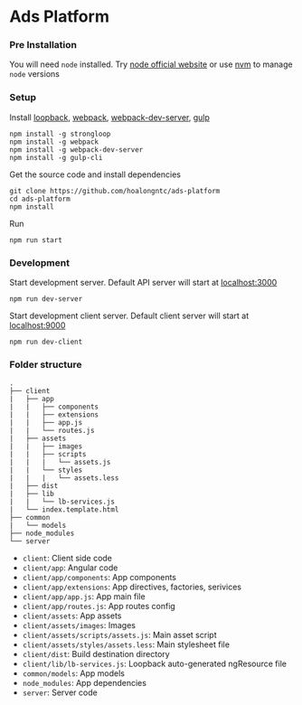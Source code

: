 # Ads Platform

### Pre Installation
You will need `node` installed. Try [node official website](https://nodejs.org/en/download/) or use [nvm](https://github.com/creationix/nvm) to manage `node` versions

### Setup
Install [loopback](http://loopback.io/), [webpack](http://webpack.github.io/docs/installation.html), [webpack-dev-server](http://webpack.github.io/docs/webpack-dev-server.html), [gulp](https://github.com/gulpjs/gulp/blob/master/docs/getting-started.md)
```
npm install -g strongloop
npm install -g webpack
npm install -g webpack-dev-server
npm install -g gulp-cli
```

Get the source code and install dependencies
```
git clone https://github.com/hoalongntc/ads-platform
cd ads-platform
npm install
```

Run
```
npm run start
```

### Development
Start development server. Default API server will start at [localhost:3000](http://0.0.0.0:3000)
```
npm run dev-server
```

Start development client server. Default client server will start at [localhost:9000](http://0.0.0.0:9000)
```
npm run dev-client
```

### Folder structure
```
.
├── client
|   ├── app
|   |   ├── components
|   |   ├── extensions
|   |   ├── app.js
|   |   └── routes.js
|   ├── assets
|   |   ├── images
|   |   ├── scripts
|   |   |   └── assets.js
|   |   └── styles
|   |   |   └── assets.less
|   ├── dist
|   ├── lib
|   |   └── lb-services.js
|   └── index.template.html
├── common
|   └── models
├── node_modules
└── server
```

- `client`: Client side code
- `client/app`: Angular code
- `client/app/components`: App components
- `client/app/extensions`: App directives, factories, serivices
- `client/app/app.js`: App main file
- `client/app/routes.js`: App routes config
- `client/assets`: App assets
- `client/assets/images`: Images
- `client/assets/scripts/assets.js`: Main asset script
- `client/assets/styles/assets.less`: Main stylesheet file
- `client/dist`: Build destination directory
- `client/lib/lb-services.js`: Loopback auto-generated ngResource file
- `common/models`: App models
- `node_modules`: App dependencies
- `server`: Server code
